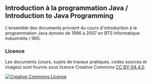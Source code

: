 ## Introduction à la programmation Java / Introduction to Java Programming

L'ensemble des documents provient du cours d'introduction à la programmation Java donnés de 1996 à 2007 en BTS Informatique industrielle / IRIS.

### Licence

Les documents (cours, sujets de travaux pratiques, codes sources et images) sont fournis sous licence Creative Commons [CC BY-SA 4.0](https://creativecommons.org/licenses/by-sa/4.0/).

[![Creative Commons License](http://i.creativecommons.org/l/by-nc-nd/3.0/88x31.png)](https://creativecommons.org/licenses/by-sa/4.0/)
